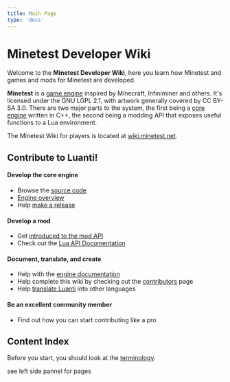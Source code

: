 ```yaml
---
title: Main Page
type: 'docs'
---
```


# Minetest Developer Wiki

Welcome to the **Minetest Developer Wiki**, here you learn how Minetest and games and mods for Minetest are developed.

**Minetest** is a [game engine](https://en.wikipedia.org/wiki/Game_engine) inspired by Minecraft, Infiniminer and others. It's licensed under the GNU LGPL 2.1, with artwork generally covered by CC BY-SA 3.0. There are two major parts to the system, the first being a [core engine](/Engine/Structure "Engine structure") written in C++, the second being a modding API that exposes useful functions to a Lua environment.

The Minetest Wiki for players is located at [wiki.minetest.net](https://wiki.minetest.net/).

Contribute to Luanti!
---------------------

#### Develop the core engine
* Browse the [source code](https://github.com/minetest/minetest)
* [Engine overview](/Engine)
* Help [make a release](/Releasing_Luanti)

#### Develop a mod
* Get [introduced to the mod API](/Modding_Intro)
* Check out the [Lua API Documentation](https://github.com/minetest/minetest/blob/master/doc/lua_api.md)

#### Document, translate, and create
* Help with the [engine documentation](/Engine)
* Help complete this wiki by checking out the [contributors](https://github.com/wsor4035/devwiki/graphs/contributors) page
* Help [translate Luanti](/Translation) into other languages

#### Be an excellent community member
* Find out how you can start contributing like a pro

Content Index
-------------

Before you start, you should look at the [terminology](https://wiki.minetest.net/Terminology).

see left side pannel for pages